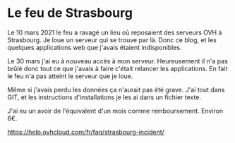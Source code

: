 # Le feu de Strasbourg

Le 10 mars 2021 le feu a ravagé un lieu où reposaient des serveurs OVH à Strasbourg. Je loue un serveur qui se trouve par là.
Donc ce blog, et les quelques applications web que j'avais étaient indisponibles.

Le 30 mars j'ai eu à nouveau accès à mon serveur. Heureusement il n'a pas brûlé donc tout ce que j'avais à faire c'était relancer les applications. En fait le feu n'a pas atteint le serveur que je loue.

Même si j'avais perdu les données ça n'aurait pas été grave. J'ai tout dans GIT, et les instructions d'installations je les ai dans un fichier texte.

J'ai eu un avoir de l'équivalent d'un mois comme remboursement. Environ 6€.


https://help.ovhcloud.com/fr/faq/strasbourg-incident/
